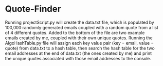 # Quote-Finder
Running projectScript.py will create the data.txt file, which is populated by 100,000 randomly 
generated emails coupled with a random quote from a list of 4 different quotes. Added to the bottom of 
the file are two example emails created by me, coupled with their own unique quotes. Running the 
AlgoHashTable.py file will assign each key value pair (key = email, value = quote) from data.txt to a 
hash table, then search the hash table for the two email addresses at the end of data.txt (the ones 
created by me) and print the unique quotes associated with those email addresses to the console.
